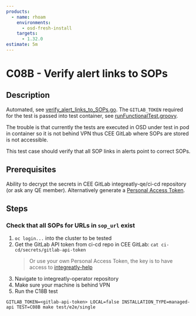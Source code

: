 ```yaml
---
products:
  - name: rhoam
    environments:
      - osd-fresh-install
    targets:
      - 1.32.0
estimate: 5m
---
```


# C08B - Verify alert links to SOPs

## Description

Automated, see [verify_alert_links_to_SOPs.go](https://github.com/integr8ly/integreatly-operator/blob/master/test/common/verify_alert_links_to_SOPs.go). The `GITLAB_TOKEN` required for the test is passed into test container, see [runFunctionalTest.groovy](https://gitlab.cee.redhat.com/integreatly-qe/ci-cd/-/blob/master/vars/runFunctionalTest.groovy#L83).

The trouble is that currently the tests are executed in OSD under test in pod in container so it is not behind VPN thus CEE GitLab where SOPs are stored is not accessible.

This test case should verify that all SOP links in alerts point to correct SOPs.

## Prerequisites

Ability to decrypt the secrets in CEE GitLab integreatly-qe/ci-cd repository (or ask any QE member). Alternatively generate a [Personal Access Token](https://gitlab.cee.redhat.com/-/profile/personal_access_tokens).

## Steps

### Check that all SOPs for URLs in `sop_url` exist

1. `oc login...` into the cluster to be tested
2. Get the GitLab API token from ci-cd repo in CEE GitLab: `cat ci-cd/secrets/gitlab-api-token`
   > Or use your own Personal Access Token, the key is to have access to [integreatly-help](https://gitlab.cee.redhat.com/rhcloudservices/integreatly-help)
3. Navigate to integreatly-operator repository
4. Make sure your machine is behind VPN
5. Run the C18B test

`GITLAB_TOKEN=<gitlab-api-token> LOCAL=false INSTALLATION_TYPE=managed-api TEST=C08B make test/e2e/single`

